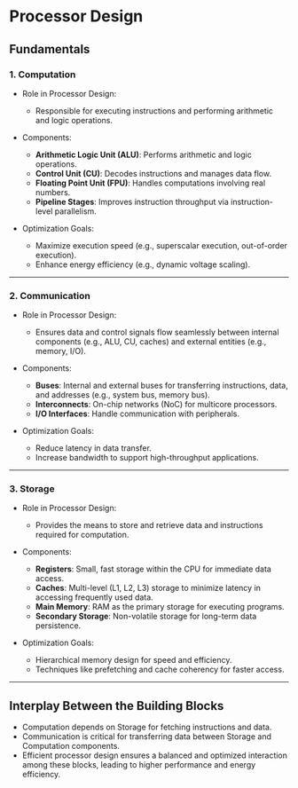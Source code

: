 # Processor Design
## Fundamentals 
### 1. Computation
- Role in Processor Design: <br>
  - Responsible for executing instructions and performing arithmetic and logic operations. <br>

- Components: <br>
  - __Arithmetic Logic Unit (ALU)__: Performs arithmetic and logic operations.
  - __Control Unit (CU)__: Decodes instructions and manages data flow.
  - __Floating Point Unit (FPU)__: Handles computations involving real numbers.
  - __Pipeline Stages__: Improves instruction throughput via instruction-level parallelism. <br>
  
- Optimization Goals: <br>
  - Maximize execution speed (e.g., superscalar execution, out-of-order execution).
  - Enhance energy efficiency (e.g., dynamic voltage scaling). <br>

---

### 2. Communication
- Role in Processor Design: <br>
  - Ensures data and control signals flow seamlessly between internal components (e.g., ALU, CU, caches) and external entities (e.g., memory, I/O). <br>

- Components: <br>
  - __Buses__: Internal and external buses for transferring instructions, data, and addresses (e.g., system bus, memory bus).
  - __Interconnects__: On-chip networks (NoC) for multicore processors.
  - __I/O Interfaces__: Handle communication with peripherals. <br>
  
- Optimization Goals: <br>
  - Reduce latency in data transfer.
  - Increase bandwidth to support high-throughput applications. <br>

---

### 3. Storage
  - Role in Processor Design: <br>
    - Provides the means to store and retrieve data and instructions required for computation. <br>
  
  - Components: <br>
    - __Registers__: Small, fast storage within the CPU for immediate data access.
    - __Caches__: Multi-level (L1, L2, L3) storage to minimize latency in accessing frequently used data.
    - __Main Memory__: RAM as the primary storage for executing programs.
    - __Secondary Storage__: Non-volatile storage for long-term data persistence. <br>
    
  - Optimization Goals: <br>
    - Hierarchical memory design for speed and efficiency.
    - Techniques like prefetching and cache coherency for faster access. <br>

---

## Interplay Between the Building Blocks
- Computation depends on Storage for fetching instructions and data.
- Communication is critical for transferring data between Storage and Computation components.
- Efficient processor design ensures a balanced and optimized interaction among these blocks, leading to higher performance and energy efficiency.

